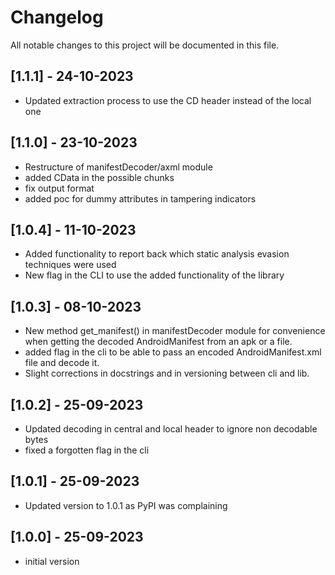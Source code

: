 # Changelog

All notable changes to this project will be documented in this file.

## [1.1.1] - 24-10-2023
 - Updated extraction process to use the CD header instead of the local one

## [1.1.0] - 23-10-2023
 - Restructure of manifestDecoder/axml module
 - added CData in the possible chunks
 - fix output format
 - added poc for dummy attributes in tampering indicators

## [1.0.4] - 11-10-2023
 - Added functionality to report back which static analysis evasion techniques were used
 - New flag in the CLI to use the added functionality of the library

## [1.0.3] - 08-10-2023
 - New method get_manifest() in manifestDecoder module for convenience when getting the decoded AndroidManifest from an apk or a file.
 - added flag in the cli to be able to pass an encoded AndroidManifest.xml file and decode it.
 - Slight corrections in docstrings and in versioning between cli and lib.

## [1.0.2] - 25-09-2023
 - Updated decoding in central and local header to ignore non decodable bytes
 - fixed a forgotten flag in the cli

## [1.0.1] - 25-09-2023
 - Updated version to 1.0.1 as PyPI was complaining

## [1.0.0] - 25-09-2023
 - initial version
